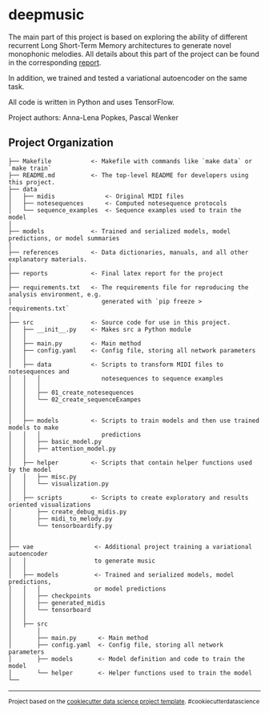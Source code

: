 deepmusic
==============================

The main part of this project is based on exploring the ability of different recurrent Long Short-Term Memory architectures to generate novel monophonic melodies. All details about this part of the project can be found in the corresponding [report](https://github.com/zotroneneis/deep_music/blob/master/reports/report_deepmusic.pdf).

In addition, we trained and tested a variational autoencoder on the same task.

All code is written in Python and uses TensorFlow. 

Project authors: Anna-Lena Popkes, Pascal Wenker

Project Organization
------------

    ├── Makefile           <- Makefile with commands like `make data` or `make train`
    ├── README.md          <- The top-level README for developers using this project.
    ├── data
    │   ├── midis              <- Original MIDI files 
    │   ├── notesequences      <- Computed notesequence protocols 
    │   └── sequence_examples  <- Sequence examples used to train the model 
    │
    ├── models             <- Trained and serialized models, model predictions, or model summaries
    │
    ├── references         <- Data dictionaries, manuals, and all other explanatory materials.
    │
    ├── reports            <- Final latex report for the project 
    │
    ├── requirements.txt   <- The requirements file for reproducing the analysis environment, e.g.
    │                         generated with `pip freeze > requirements.txt`
    │
    ├── src                <- Source code for use in this project.
    │   ├── __init__.py    <- Makes src a Python module
    │   │
    │   ├── main.py        <- Main method 
    │   ├── config.yaml    <- Config file, storing all network parameters 
    │   │
    │   ├── data           <- Scripts to transform MIDI files to notesequences and 
    │   │   │                 notesequences to sequence examples
    │   │   │                 
    │   │   ├── 01_create_notesequences 
    │   │   └── 02_create_sequenceExampes 
    │   │
    │   │
    │   ├── models         <- Scripts to train models and then use trained models to make
    │   │   │                 predictions
    │   │   ├── basic_model.py
    │   │   ├── attention_model.py
    │   │
    │   ├── helper         <- Scripts that contain helper functions used by the model 
    │   │   ├── misc.py
    │   │   └── visualization.py
    │   │
    │   ├── scripts        <- Scripts to create exploratory and results oriented visualizations
    │       ├── create_debug_midis.py 
    │       ├── midi_to_melody.py
    │       └── tensorboardify.py 
    │   
    │   
    ├── vae                 <- Additional project training a variational autoencoder
    │   │                   to generate music
    │   │                   
    │   ├── models          <- Trained and serialized models, model predictions, 
    │   │   │               or model predictions
    │   │   ├── checkpoints 
    │   │   ├── generated_midis 
    │   │   └── tensorboard 
    │   │                   
    │   ├── src
    │       │                 
    │       ├── main.py      <- Main method 
    │       ├── config.yaml  <- Config file, storing all network parameters
    │       ├── models       <- Model definition and code to train the model
    │       └── helper       <- Helper functions used to train the model 
    └── 


--------

<p><small>Project based on the <a target="_blank" href="https://drivendata.github.io/cookiecutter-data-science/">cookiecutter data science project template</a>. #cookiecutterdatascience</small></p>
